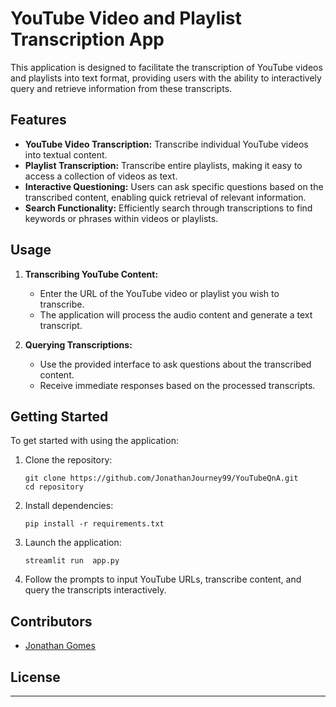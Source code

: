 
# YouTube Video and Playlist Transcription App

This application is designed to facilitate the transcription of YouTube videos and playlists into text format, providing users with the ability to interactively query and retrieve information from these transcripts.

## Features

- **YouTube Video Transcription:** Transcribe individual YouTube videos into textual content.
- **Playlist Transcription:** Transcribe entire playlists, making it easy to access a collection of videos as text.
- **Interactive Questioning:** Users can ask specific questions based on the transcribed content, enabling quick retrieval of relevant information.
- **Search Functionality:** Efficiently search through transcriptions to find keywords or phrases within videos or playlists.

## Usage

1. **Transcribing YouTube Content:**
   - Enter the URL of the YouTube video or playlist you wish to transcribe.
   - The application will process the audio content and generate a text transcript.

2. **Querying Transcriptions:**
   - Use the provided interface to ask questions about the transcribed content.
   - Receive immediate responses based on the processed transcripts.

## Getting Started

To get started with using the application:

1. Clone the repository:
   ```
   git clone https://github.com/JonathanJourney99/YouTubeQnA.git
   cd repository
   ```

2. Install dependencies:
   ```
   pip install -r requirements.txt
   ```

3. Launch the application:
   ```
   streamlit run  app.py
   ```

4. Follow the prompts to input YouTube URLs, transcribe content, and query the transcripts interactively.

## Contributors

- [Jonathan Gomes](https://github.com/JonathanJourney99)

## License


---
